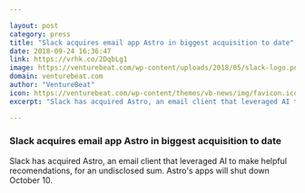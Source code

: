 ```yaml
---

layout: post
category: press
title: "Slack acquires email app Astro in biggest acquisition to date"
date: 2018-09-24 16:36:47
link: https://vrhk.co/2DqbLg1
image: https://venturebeat.com/wp-content/uploads/2018/05/slack-logo.png?fit=1200%2C600&strip=all
domain: venturebeat.com
author: "VentureBeat"
icon: https://venturebeat.com/wp-content/themes/vb-news/img/favicon.ico
excerpt: "Slack has acquired Astro, an email client that leveraged AI to make helpful recomendations, for an undisclosed sum. Astro's apps will shut down October 10."

---
```


### Slack acquires email app Astro in biggest acquisition to date

Slack has acquired Astro, an email client that leveraged AI to make helpful recomendations, for an undisclosed sum. Astro's apps will shut down October 10.
